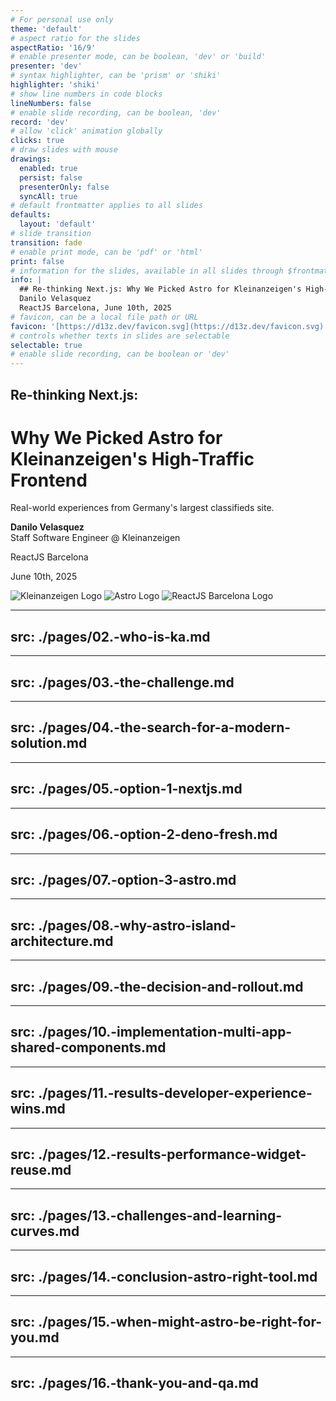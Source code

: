 ```yaml
---
# For personal use only
theme: 'default'
# aspect ratio for the slides
aspectRatio: '16/9'
# enable presenter mode, can be boolean, 'dev' or 'build'
presenter: 'dev'
# syntax highlighter, can be 'prism' or 'shiki'
highlighter: 'shiki'
# show line numbers in code blocks
lineNumbers: false
# enable slide recording, can be boolean, 'dev'
record: 'dev'
# allow 'click' animation globally
clicks: true
# draw slides with mouse
drawings:
  enabled: true
  persist: false
  presenterOnly: false
  syncAll: true
# default frontmatter applies to all slides
defaults:
  layout: 'default'
# slide transition
transition: fade
# enable print mode, can be 'pdf' or 'html'
print: false
# information for the slides, available in all slides through $frontmatter
info: |
  ## Re-thinking Next.js: Why We Picked Astro for Kleinanzeigen's High-Traffic Frontend
  Danilo Velasquez
  ReactJS Barcelona, June 10th, 2025
# favicon, can be a local file path or URL
favicon: '[https://d13z.dev/favicon.svg](https://d13z.dev/favicon.svg)'
# controls whether texts in slides are selectable
selectable: true
# enable slide recording, can be boolean or 'dev'
---
```


<div class="slidev-layout cover flex flex-col justify-center items-center text-center h-full p-8">
  <div class="my-auto max-w-3xl mx-auto">
    <h2 class="text-2xl mb-2">Re-thinking Next.js:</h2>
    <h1 class="text-4xl font-bold leading-tight mb-6">
      Why We Picked Astro for<br/>
      Kleinanzeigen's High-Traffic Frontend
    </h1>
    <p class="text-xl mt-4 opacity-75 mb-8">
      Real-world experiences from Germany's largest classifieds site.
    </p>
    <p class="text-lg mt-8">
      <strong>Danilo Velasquez</strong>
      <br/>
      <span class="opacity-75">Staff Software Engineer @ Kleinanzeigen</span>
    </p>
  </div>

  <div class="absolute bottom-2 left-8 text-left">
    <p class="text-md">ReactJS Barcelona</p>
    <p class="text-sm opacity-75">June 10th, 2025</p>
  </div>

  <div class="absolute bottom-8 right-8 flex items-center gap-3">
    <img src="/logo-kleinanzeigen-horizontal.svg" class="h-8" alt="Kleinanzeigen Logo"/>
    <img src="/2025-04-23/astro-logo.png" class="h-8" alt="Astro Logo"/>
    <img src="/reactjs_barcelona_logo.jpg" class="h-8" alt="ReactJS Barcelona Logo"/>
  </div>
</div>

---
src: ./pages/02.-who-is-ka.md
---

---
src: ./pages/03.-the-challenge.md
---

---
src: ./pages/04.-the-search-for-a-modern-solution.md
---

---
src: ./pages/05.-option-1-nextjs.md
---

---
src: ./pages/06.-option-2-deno-fresh.md
---

---
src: ./pages/07.-option-3-astro.md
---

---
src: ./pages/08.-why-astro-island-architecture.md
---

---
src: ./pages/09.-the-decision-and-rollout.md
---

---
src: ./pages/10.-implementation-multi-app-shared-components.md
---

---
src: ./pages/11.-results-developer-experience-wins.md
---

---
src: ./pages/12.-results-performance-widget-reuse.md
---

---
src: ./pages/13.-challenges-and-learning-curves.md
---

---
src: ./pages/14.-conclusion-astro-right-tool.md
---

---
src: ./pages/15.-when-might-astro-be-right-for-you.md
---

---
src: ./pages/16.-thank-you-and-qa.md
---

